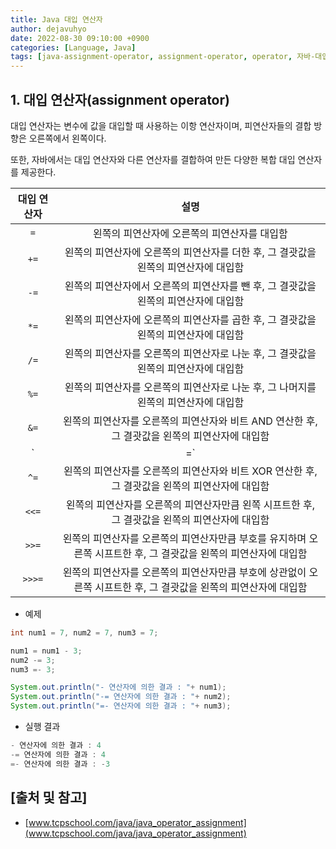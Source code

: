 ```yaml
---
title: Java 대입 연산자
author: dejavuhyo
date: 2022-08-30 09:10:00 +0900
categories: [Language, Java]
tags: [java-assignment-operator, assignment-operator, operator, 자바-대입-연산자, 대입-연산자, 연산자]
---
```


## 1. 대입 연산자(assignment operator)
대입 연산자는 변수에 값을 대입할 때 사용하는 이항 연산자이며, 피연산자들의 결합 방향은 오른쪽에서 왼쪽이다.

또한, 자바에서는 대입 연산자와 다른 연산자를 결합하여 만든 다양한 복합 대입 연산자를 제공한다.

| 대입 연산자 | 설명 |
|:-----:|:-----:|
| `=` | 왼쪽의 피연산자에 오른쪽의 피연산자를 대입함 |
| `+=` | 왼쪽의 피연산자에 오른쪽의 피연산자를 더한 후, 그 결괏값을 왼쪽의 피연산자에 대입함 |
| `-=` | 왼쪽의 피연산자에서 오른쪽의 피연산자를 뺀 후, 그 결괏값을 왼쪽의 피연산자에 대입함 |
| `*=` | 왼쪽의 피연산자에 오른쪽의 피연산자를 곱한 후, 그 결괏값을 왼쪽의 피연산자에 대입함 |
| `/=` | 왼쪽의 피연산자를 오른쪽의 피연산자로 나눈 후, 그 결괏값을 왼쪽의 피연산자에 대입함 |
| `%=` | 왼쪽의 피연산자를 오른쪽의 피연산자로 나눈 후, 그 나머지를 왼쪽의 피연산자에 대입함 |
| `&=` | 왼쪽의 피연산자를 오른쪽의 피연산자와 비트 AND 연산한 후, 그 결괏값을 왼쪽의 피연산자에 대입함 |
| `|=` | 왼쪽의 피연산자를 오른쪽의 피연산자와 비트 OR 연산한 후, 그 결괏값을 왼쪽의 피연산자에 대입함 |
| `^=` | 왼쪽의 피연산자를 오른쪽의 피연산자와 비트 XOR 연산한 후, 그 결괏값을 왼쪽의 피연산자에 대입함 |
| `<<=` | 왼쪽의 피연산자를 오른쪽의 피연산자만큼 왼쪽 시프트한 후, 그 결괏값을 왼쪽의 피연산자에 대입함 |
| `>>=` | 왼쪽의 피연산자를 오른쪽의 피연산자만큼 부호를 유지하며 오른쪽 시프트한 후, 그 결괏값을 왼쪽의 피연산자에 대입함 |
| `>>>=` | 왼쪽의 피연산자를 오른쪽의 피연산자만큼 부호에 상관없이 오른쪽 시프트한 후, 그 결괏값을 왼쪽의 피연산자에 대입함 |

* 예제

```java
int num1 = 7, num2 = 7, num3 = 7;

num1 = num1 - 3;
num2 -= 3;
num3 =- 3;

System.out.println("- 연산자에 의한 결과 : "+ num1);
System.out.println("-= 연산자에 의한 결과 : "+ num2);
System.out.println("=- 연산자에 의한 결과 : "+ num3);
```

* 실행 결과

```java
- 연산자에 의한 결과 : 4
-= 연산자에 의한 결과 : 4
=- 연산자에 의한 결과 : -3
```

## [출처 및 참고]
* [www.tcpschool.com/java/java_operator_assignment](www.tcpschool.com/java/java_operator_assignment)
